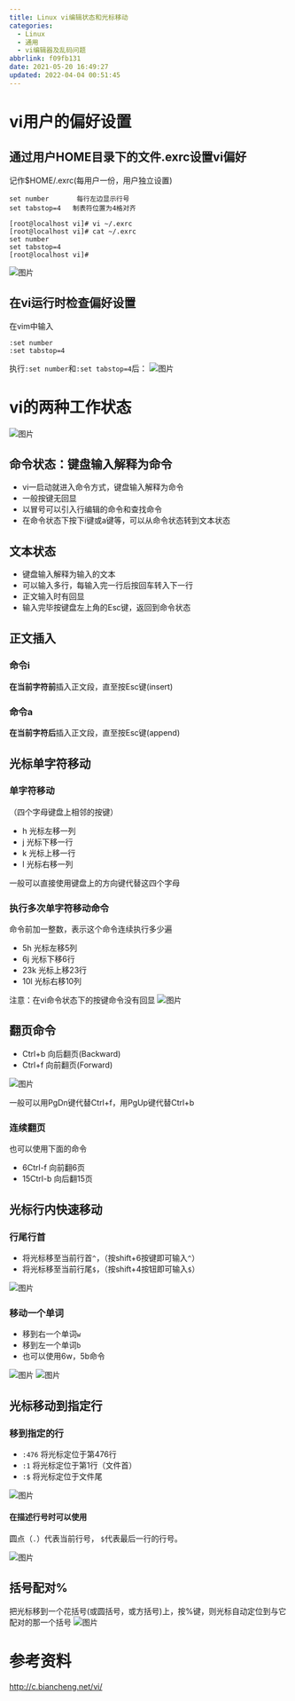 ```yaml
---
title: Linux vi编辑状态和光标移动
categories: 
  - Linux
  - 通用
  - vi编辑器及乱码问题
abbrlink: f09fb131
date: 2021-05-20 16:49:27
updated: 2022-04-04 00:51:45
---
```

# vi用户的偏好设置

## 通过用户HOME目录下的文件.exrc设置vi偏好
记作$HOME/.exrc(每用户一份，用户独立设置)
```
set number       每行左边显示行号
set tabstop=4   制表符位置为4格对齐
```
```
[root@localhost vi]# vi ~/.exrc
[root@localhost vi]# cat ~/.exrc 
set number
set tabstop=4
[root@localhost vi]# 
```
![图片](https://raw.githubusercontent.com/lanlan2017/images/master/Blog/Programming/Linux/General/VIEditorAndGarbledProblem/2.png)

## 在vi运行时检查偏好设置
在vim中输入
```
:set number
:set tabstop=4
```
执行`:set number`和`:set tabstop=4`后：
![图片](https://raw.githubusercontent.com/lanlan2017/images/master/Blog/Programming/Linux/General/VIEditorAndGarbledProblem/1.png)

# vi的两种工作状态
![图片](https://raw.githubusercontent.com/lanlan2017/images/master/Blog/Programming/Linux/General/VIEditorAndGarbledProblem/3.png)
## 命令状态：键盘输入解释为命令
- vi一启动就进入命令方式，键盘输入解释为命令
- 一般按键无回显
- 以冒号可以引入行编辑的命令和查找命令
- 在命令状态下按下i键或a键等，可以从命令状态转到文本状态

## 文本状态
- 键盘输入解释为输入的文本
- 可以输入多行，每输入完一行后按回车转入下一行
- 正文输入时有回显
- 输入完毕按键盘左上角的Esc键，返回到命令状态

## 正文插入
### 命令i
**在当前字符前**插入正文段，直至按Esc键(insert)

### 命令a
**在当前字符后**插入正文段，直至按Esc键(append)

## 光标单字符移动
### 单字符移动
（四个字母键盘上相邻的按键）
- h 光标左移一列
- j 光标下移一行
- k 光标上移一行
- l 光标右移一列

一般可以直接使用键盘上的方向键代替这四个字母
### 执行多次单字符移动命令
命令前加一整数，表示这个命令连续执行多少遍
- 5h 光标左移5列
- 6j 光标下移6行
- 23k 光标上移23行
- 10l 光标右移10列

注意：在vi命令状态下的按键命令没有回显
![图片](https://raw.githubusercontent.com/lanlan2017/images/master/Blog/Programming/Linux/General/VIEditorAndGarbledProblem/4.png)

## 翻页命令

- Ctrl+b 向后翻页(Backward)
- Ctrl+f 向前翻页(Forward)

![图片](https://raw.githubusercontent.com/lanlan2017/images/master/Blog/Programming/Linux/General/VIEditorAndGarbledProblem/5.png)

一般可以用PgDn键代替Ctrl+f，用PgUp键代替Ctrl+b

### 连续翻页
也可以使用下面的命令
- 6Ctrl-f 向前翻6页
- 15Ctrl-b 向后翻15页

## 光标行内快速移动
### 行尾行首
- 将光标移至当前行首`^`，（按shift+6按键即可输入`^`）
- 将光标移至当前行尾`$`，（按shift+4按钮即可输入`$`）

![图片](https://raw.githubusercontent.com/lanlan2017/images/master/Blog/Programming/Linux/General/VIEditorAndGarbledProblem/7.png)

### 移动一个单词
- 移到右一个单词`w`
- 移到左一个单词`b`
- 也可以使用6w，5b命令

![图片](https://raw.githubusercontent.com/lanlan2017/images/master/Blog/Programming/Linux/General/VIEditorAndGarbledProblem/6.png)
![图片](https://raw.githubusercontent.com/lanlan2017/images/master/Blog/Programming/Linux/General/VIEditorAndGarbledProblem/8.png)

## 光标移动到指定行
### 移到指定的行
- `:476` 将光标定位于第476行
- `:1` 将光标定位于第1行（文件首）
- `:$` 将光标定位于文件尾

![图片](https://raw.githubusercontent.com/lanlan2017/images/master/Blog/Programming/Linux/General/VIEditorAndGarbledProblem/9.png)

#### 在描述行号时可以使用
圆点（`.`）代表当前行号，
`$`代表最后一行的行号。

![图片](https://raw.githubusercontent.com/lanlan2017/images/master/Blog/Programming/Linux/General/VIEditorAndGarbledProblem/10.png)

## 括号配对%
把光标移到一个花括号(或圆括号，或方括号)上，按%键，则光标自动定位到与它配对的那一个括号
![图片](https://raw.githubusercontent.com/lanlan2017/images/master/Blog/Programming/Linux/General/VIEditorAndGarbledProblem/11.png)

# 参考资料
<http://c.biancheng.net/vi/>


<!-- Blog/Programming/Linux/General/VIEditorAndGarbledProblem -->
